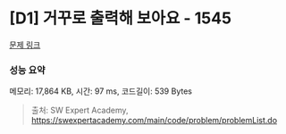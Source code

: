 # [D1] 거꾸로 출력해 보아요 - 1545 

[문제 링크](https://swexpertacademy.com/main/code/problem/problemDetail.do?contestProbId=AV2gbY0qAAQBBAS0) 

### 성능 요약

메모리: 17,864 KB, 시간: 97 ms, 코드길이: 539 Bytes



> 출처: SW Expert Academy, https://swexpertacademy.com/main/code/problem/problemList.do